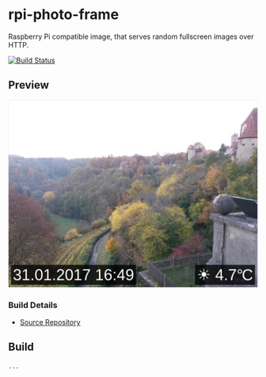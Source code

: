 # rpi-photo-frame

Raspberry Pi compatible image, that serves random fullscreen images over HTTP.

[![Build Status](https://travis-ci.org/MtnFranke/rpi-photo-frame.svg?branch=master)](https://travis-ci.org/MtnFranke/rpi-photo-frame)

## Preview

![Preview](https://github.com/MtnFranke/rpi-photo-frame/raw/master/doc/preview.png)

### Build Details
- [Source Repository](https://github.com/MtnFranke/rpi-photo-frame)

## Build

```
...
```
